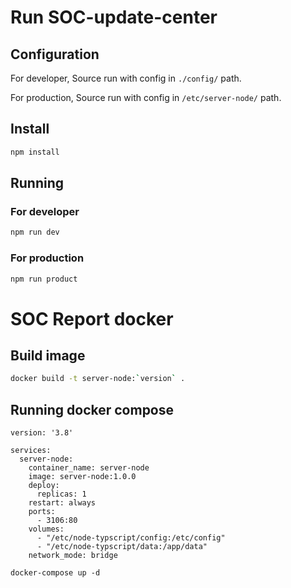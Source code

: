 # Run SOC-update-center
## Configuration
For developer, Source run with config in `./config/` path.

For production, Source run with config in `/etc/server-node/` path.

## Install
```bash
npm install
```

## Running
### For developer
```bash
npm run dev
```
### For production
```bash
npm run product
```

# SOC Report docker
## Build image
```bash
docker build -t server-node:`version` .
```
## Running docker compose
```
version: '3.8'

services:
  server-node:
    container_name: server-node
    image: server-node:1.0.0
    deploy:
      replicas: 1
    restart: always
    ports:
      - 3106:80
    volumes:
      - "/etc/node-typscript/config:/etc/config"
      - "/etc/node-typscript/data:/app/data"
    network_mode: bridge
```
```
docker-compose up -d
```